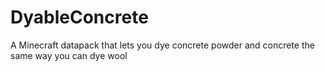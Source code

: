 # DyableConcrete
A Minecraft datapack that lets you dye concrete powder and concrete the same way you can dye wool
